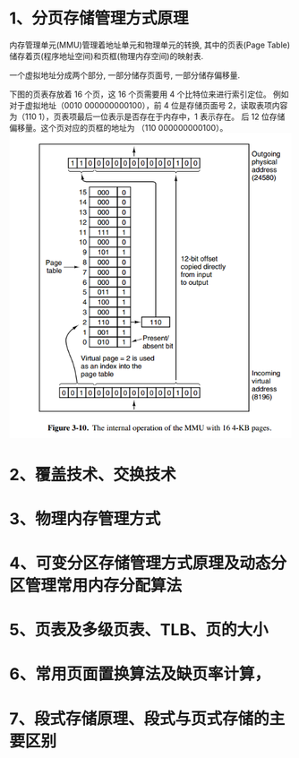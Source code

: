 # 1、分页存储管理方式原理

内存管理单元(MMU)管理着地址单元和物理单元的转换, 其中的页表(Page Table)储存着页(程序地址空间)和页框(物理内存空间)的映射表.

一个虚拟地址分成两个部分, 一部分储存页面号, 一部分储存偏移量.

下图的页表存放着 16 个页，这 16 个页需要用 4 个比特位来进行索引定位。
例如对于虚拟地址（0010 000000000100），前 4 位是存储页面号 2，读取表项内容为（110 1），页表项最后一位表示是否存在于内存中，1 表示存在。
后 12 位存储偏移量。这个页对应的页框的地址为 （110 000000000100）。
![alt 分页系统地址映射](pic/分页系统地址映射.png)
# 2、覆盖技术、交换技术
# 3、物理内存管理方式
# 4、可变分区存储管理方式原理及动态分区管理常用内存分配算法
# 5、页表及多级页表、TLB、页的大小
# 6、常用页面置换算法及缺页率计算，
# 7、段式存储原理、段式与页式存储的主要区别